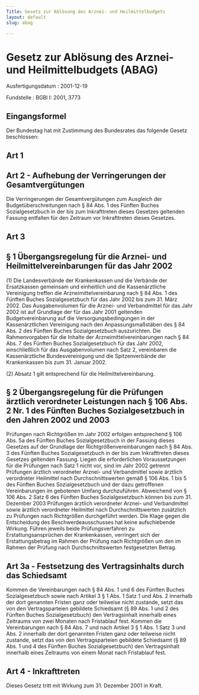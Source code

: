 ```yaml
---
Title: Gesetz zur Ablösung des Arznei- und Heilmittelbudgets
layout: default
slug: abag

---
```


# Gesetz zur Ablösung des Arznei- und Heilmittelbudgets (ABAG)

Ausfertigungsdatum
:   2001-12-19

Fundstelle
:   BGBl I: 2001, 3773



## Eingangsformel

Der Bundestag hat mit Zustimmung des Bundesrates das folgende Gesetz
beschlossen:


## Art 1



## Art 2 - Aufhebung der Verringerungen der Gesamtvergütungen

Die Verringerungen der Gesamtvergütungen zum Ausgleich der
Budgetüberschreitungen nach § 84 Abs. 1 des Fünften Buches
Sozialgesetzbuch in der bis zum Inkrafttreten dieses Gesetzes
geltenden Fassung entfallen für den Zeitraum vor Inkrafttreten dieses
Gesetzes.


## Art 3



## § 1 Übergangsregelung für die Arznei- und Heilmittelvereinbarungen für das Jahr 2002

(1) Die Landesverbände der Krankenkassen und die Verbände der
Ersatzkassen gemeinsam und einheitlich und die Kassenärztliche
Vereinigung treffen die Arzneimittelvereinbarung nach § 84 Abs. 1 des
Fünften Buches Sozialgesetzbuch für das Jahr 2002 bis zum 31. März
2002\. Das Ausgabenvolumen für die Arznei- und Verbandmittel für das
Jahr 2002 ist auf Grundlage der für das Jahr 2001 geltenden
Budgetvereinbarung auf die Versorgungsbedingungen in der
Kassenärztlichen Vereinigung nach den Anpassungsmaßstäben des § 84
Abs. 2 des Fünften Buches Sozialgesetzbuch auszurichten. Die
Rahmenvorgaben für die Inhalte der Arzneimittelvereinbarungen nach §
84 Abs. 7 des Fünften Buches Sozialgesetzbuch für das Jahr 2002,
einschließlich für das Ausgabenvolumen nach Satz 2, vereinbaren die
Kassenärztliche Bundesvereinigung und die Spitzenverbände der
Krankenkassen bis zum 31. Januar 2002.

(2) Absatz 1 gilt entsprechend für die Heilmittelvereinbarung.


## § 2 Übergangsregelung für die Prüfungen ärztlich verordneter Leistungen nach § 106 Abs. 2 Nr. 1 des Fünften Buches Sozialgesetzbuch in den Jahren 2002 und 2003

Prüfungen nach Richtgrößen im Jahr 2002 erfolgen entsprechend § 106
Abs. 5a des Fünften Buches Sozialgesetzbuch in der Fassung dieses
Gesetzes auf der Grundlage der Richtgrößenvereinbarungen nach § 84
Abs. 3 des Fünften Buches Sozialgesetzbuch in der bis zum
Inkrafttreten dieses Gesetzes geltenden Fassung. Liegen die
erforderlichen Voraussetzungen für die Prüfungen nach Satz 1 nicht
vor, sind im Jahr 2002 getrennt Prüfungen ärztlich verordneter Arznei-
und Verbandmittel sowie ärztlich verordneter Heilmittel nach
Durchschnittswerten gemäß § 106 Abs. 1 bis 5 des Fünften Buches
Sozialgesetzbuch und der dazu getroffenen Vereinbarungen im gebotenen
Umfang durchzuführen. Abweichend von § 106 Abs. 2 Satz 6 des Fünften
Buches Sozialgesetzbuch können bis zum 31. Dezember 2003 Prüfungen
ärztlich verordneter Arznei- und Verbandmittel sowie ärztlich
verordneter Heilmittel nach Durchschnittswerten zusätzlich zu
Prüfungen nach Richtgrößen durchgeführt werden. Die Klage gegen die
Entscheidung des Beschwerdeausschusses hat keine aufschiebende
Wirkung. Führen jeweils beide Prüfungsverfahren zu
Erstattungsansprüchen der Krankenkassen, verringert sich der
Erstattungsbetrag im Rahmen der Prüfung nach Richtgrößen um den im
Rahmen der Prüfung nach Durchschnittswerten festgesetzten Betrag.


## Art 3a - Festsetzung des Vertragsinhalts durch das Schiedsamt

Kommen die Vereinbarungen nach § 84 Abs. 1 und 6 des Fünften Buches
Sozialgesetzbuch sowie nach Artikel 3 § 1 Abs. 1 Satz 1 und Abs. 2
innerhalb der dort genannten Fristen ganz oder teilweise nicht
zustande, setzt das von den Vertragsparteien gebildete Schiedsamt (§
89 Abs. 1 und 2 des Fünften Buches Sozialgesetzbuch) den
Vertragsinhalt innerhalb eines Zeitraums von zwei Monaten nach
Fristablauf fest. Kommen die Vereinbarungen nach § 84 Abs. 7 und nach
Artikel 3 § 1 Abs. 1 Satz 3 und Abs. 2 innerhalb der dort genannten
Fristen ganz oder teilweise nicht zustande, setzt das von den
Vertragsparteien gebildete Schiedsamt (§ 89 Abs. 1 und 4 des Fünften
Buches Sozialgesetzbuch) den Vertragsinhalt innerhalb eines Zeitraums
von einem Monat nach Fristablauf fest.


## Art 4 - Inkrafttreten

Dieses Gesetz tritt mit Wirkung zum 31. Dezember 2001 in Kraft.

